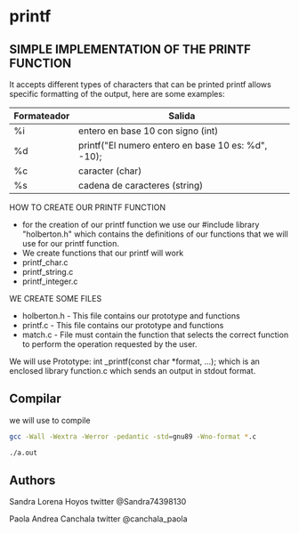# printf
## SIMPLE IMPLEMENTATION OF THE PRINTF FUNCTION

It accepts different types of characters that can be printed printf allows specific formatting of the output, here are some examples:

| Formateador | Salida |
| ------ | ------ |
|%i|entero en base 10 con signo (int)
|%d|printf("El numero entero en base 10 es: %d", -10);|
|%c|caracter (char)|
|%s|cadena de caracteres (string)

HOW TO CREATE OUR PRINTF FUNCTION

- for the creation of our printf function we use our #include library "holberton.h" which contains the definitions of our functions that we will use for our printf function.
- We create functions that our printf will work
- printf_char.c
- printf_string.c
- printf_integer.c

WE CREATE SOME FILES

- holberton.h - This file contains our prototype and functions
- printf.c - This file contains our prototype and functions
- match.c - File must contain the function that selects the correct function to perform the operation requested by the user.

We will use Prototype: int _printf(const char *format, ...); which is an enclosed library function.c which sends an output in stdout format.

## Compilar

we will use to compile
```sh
gcc -Wall -Wextra -Werror -pedantic -std=gnu89 -Wno-format *.c
```
```sh
./a.out
```

## Authors

Sandra Lorena Hoyos
twitter @Sandra74398130

Paola Andrea Canchala
twitter @canchala_paola
